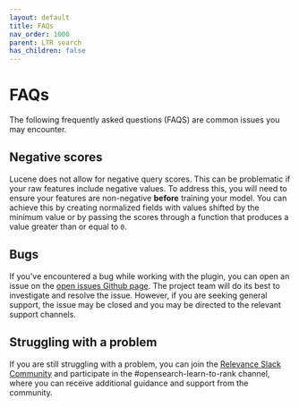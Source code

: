 ```yaml
---
layout: default
title: FAQs
nav_order: 1000
parent: LTR search
has_children: false
---
```


# FAQs

The following frequently asked questions (FAQS) are common issues you may encounter.

## Negative scores

Lucene does not allow for negative query scores. This can be problematic if your raw features include negative values. To address this, you will need to ensure your features are non-negative **before** training your model. You can achieve this by creating normalized fields with values shifted by the minimum value or by passing the scores through a function that produces a value greater than or equal to `0`.

## Bugs

If you've encountered a bug while working with the plugin, you can open an issue on the [open issues Github page](https://github.com/opensearch-project/.github/issues). The project team will do its best to investigate and resolve the issue. However, if you are seeking general support, the issue may be closed and you may be directed to the relevant support channels.

## Struggling with a problem

If you are still struggling with a problem, you can join the [Relevance Slack
Community](https://opensourceconnections.com/slack) and participate in the #opensearch-learn-to-rank channel, where you can receive additional guidance and support from the community.
